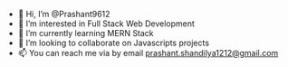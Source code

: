 - 👋 Hi, I’m @Prashant9612
- 👀 I’m interested in Full Stack Web Development
- 🌱 I’m currently learning MERN Stack
- 💞️ I’m looking to collaborate on Javascripts projects
- 📫 You can reach me via by email prashant.shandilya1212@gmail.com

<!---
Prashant9612/Prashant9612 is a ✨ special ✨ repository because its `README.md` (this file) appears on your GitHub profile.
You can click the Preview link to take a look at your changes.
--->
